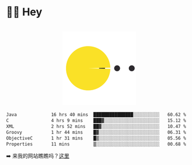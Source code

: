 
# 👋🏻 Hey
<div align="center">
	<br>
	<img src="https://raw.githubusercontent.com/Aniket965/Aniket965/master/pacman.svg?sanitize=true" width="200" height="200">
	<br>
</div>

<!--START_SECTION:waka-->

```text
Java             16 hrs 40 mins  ███████████████░░░░░░░░░░   60.62 %
C                4 hrs 9 mins    ███▓░░░░░░░░░░░░░░░░░░░░░   15.12 %
XML              2 hrs 52 mins   ██▓░░░░░░░░░░░░░░░░░░░░░░   10.47 %
Groovy           1 hr 44 mins    █▓░░░░░░░░░░░░░░░░░░░░░░░   06.31 %
ObjectiveC       1 hr 31 mins    █▒░░░░░░░░░░░░░░░░░░░░░░░   05.56 %
Properties       11 mins         ▒░░░░░░░░░░░░░░░░░░░░░░░░   00.68 %
```

<!--END_SECTION:waka-->

 ➡️  来我的网站瞧瞧吗？[这里](https://www.shaolongfei.com)
